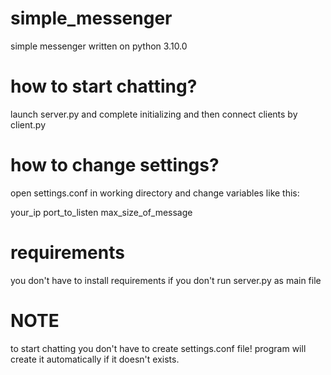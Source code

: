 # simple_messenger
simple messenger written on python 3.10.0

# how to start chatting?
launch server.py and complete initializing and then connect clients by client.py

# how to change settings?
open settings.conf in working directory and change variables like this:

your_ip port_to_listen max_size_of_message

# requirements
you don't have to install requirements if you don't run server.py as main file

# NOTE
to start chatting you don't have to create settings.conf file! program will create it automatically if it doesn't exists.
